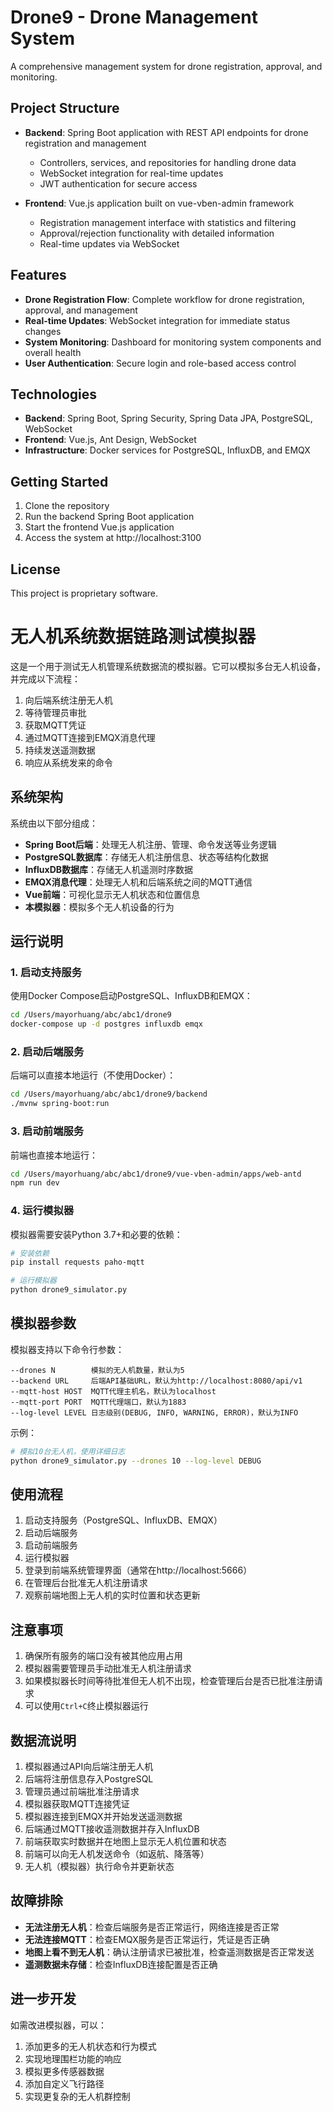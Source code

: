 # Drone9 - Drone Management System

A comprehensive management system for drone registration, approval, and monitoring.

## Project Structure

- **Backend**: Spring Boot application with REST API endpoints for drone registration and management
  - Controllers, services, and repositories for handling drone data
  - WebSocket integration for real-time updates
  - JWT authentication for secure access

- **Frontend**: Vue.js application built on vue-vben-admin framework
  - Registration management interface with statistics and filtering
  - Approval/rejection functionality with detailed information
  - Real-time updates via WebSocket

## Features

- **Drone Registration Flow**: Complete workflow for drone registration, approval, and management
- **Real-time Updates**: WebSocket integration for immediate status changes
- **System Monitoring**: Dashboard for monitoring system components and overall health
- **User Authentication**: Secure login and role-based access control

## Technologies

- **Backend**: Spring Boot, Spring Security, Spring Data JPA, PostgreSQL, WebSocket
- **Frontend**: Vue.js, Ant Design, WebSocket
- **Infrastructure**: Docker services for PostgreSQL, InfluxDB, and EMQX

## Getting Started

1. Clone the repository
2. Run the backend Spring Boot application
3. Start the frontend Vue.js application
4. Access the system at http://localhost:3100

## License

This project is proprietary software. 

# 无人机系统数据链路测试模拟器

这是一个用于测试无人机管理系统数据流的模拟器。它可以模拟多台无人机设备，并完成以下流程：

1. 向后端系统注册无人机
2. 等待管理员审批
3. 获取MQTT凭证
4. 通过MQTT连接到EMQX消息代理
5. 持续发送遥测数据
6. 响应从系统发来的命令

## 系统架构

系统由以下部分组成：

- **Spring Boot后端**：处理无人机注册、管理、命令发送等业务逻辑
- **PostgreSQL数据库**：存储无人机注册信息、状态等结构化数据
- **InfluxDB数据库**：存储无人机遥测时序数据
- **EMQX消息代理**：处理无人机和后端系统之间的MQTT通信
- **Vue前端**：可视化显示无人机状态和位置信息
- **本模拟器**：模拟多个无人机设备的行为

## 运行说明

### 1. 启动支持服务

使用Docker Compose启动PostgreSQL、InfluxDB和EMQX：

```bash
cd /Users/mayorhuang/abc/abc1/drone9
docker-compose up -d postgres influxdb emqx
```

### 2. 启动后端服务

后端可以直接本地运行（不使用Docker）：

```bash
cd /Users/mayorhuang/abc/abc1/drone9/backend
./mvnw spring-boot:run
```

### 3. 启动前端服务

前端也直接本地运行：

```bash
cd /Users/mayorhuang/abc/abc1/drone9/vue-vben-admin/apps/web-antd
npm run dev
```

### 4. 运行模拟器

模拟器需要安装Python 3.7+和必要的依赖：

```bash
# 安装依赖
pip install requests paho-mqtt

# 运行模拟器
python drone9_simulator.py
```

## 模拟器参数

模拟器支持以下命令行参数：

```
--drones N        模拟的无人机数量，默认为5
--backend URL     后端API基础URL，默认为http://localhost:8080/api/v1
--mqtt-host HOST  MQTT代理主机名，默认为localhost
--mqtt-port PORT  MQTT代理端口，默认为1883
--log-level LEVEL 日志级别(DEBUG, INFO, WARNING, ERROR)，默认为INFO
```

示例：

```bash
# 模拟10台无人机，使用详细日志
python drone9_simulator.py --drones 10 --log-level DEBUG
```

## 使用流程

1. 启动支持服务（PostgreSQL、InfluxDB、EMQX）
2. 启动后端服务
3. 启动前端服务
4. 运行模拟器
5. 登录到前端系统管理界面（通常在http://localhost:5666）
6. 在管理后台批准无人机注册请求
7. 观察前端地图上无人机的实时位置和状态更新

## 注意事项

1. 确保所有服务的端口没有被其他应用占用
2. 模拟器需要管理员手动批准无人机注册请求
3. 如果模拟器长时间等待批准但无人机不出现，检查管理后台是否已批准注册请求
4. 可以使用`Ctrl+C`终止模拟器运行

## 数据流说明

1. 模拟器通过API向后端注册无人机
2. 后端将注册信息存入PostgreSQL
3. 管理员通过前端批准注册请求
4. 模拟器获取MQTT连接凭证
5. 模拟器连接到EMQX并开始发送遥测数据
6. 后端通过MQTT接收遥测数据并存入InfluxDB
7. 前端获取实时数据并在地图上显示无人机位置和状态
8. 前端可以向无人机发送命令（如返航、降落等）
9. 无人机（模拟器）执行命令并更新状态

## 故障排除

- **无法注册无人机**：检查后端服务是否正常运行，网络连接是否正常
- **无法连接MQTT**：检查EMQX服务是否正常运行，凭证是否正确
- **地图上看不到无人机**：确认注册请求已被批准，检查遥测数据是否正常发送
- **遥测数据未存储**：检查InfluxDB连接配置是否正确

## 进一步开发

如需改进模拟器，可以：

1. 添加更多的无人机状态和行为模式
2. 实现地理围栏功能的响应
3. 模拟更多传感器数据
4. 添加自定义飞行路径
5. 实现更复杂的无人机群控制 